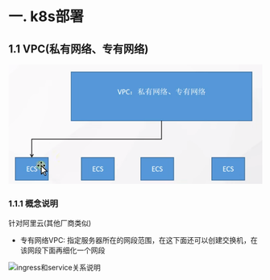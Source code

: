 
# 一. k8s部署
## 1.1 VPC(私有网络、专有网络)
![](../pic/VPC专有网络.png)
### 1.1.1 概念说明
针对阿里云(其他厂商类似)
+ 专有网络VPC: 指定服务器所在的网段范围，在这下面还可以创建交换机，在该网段下面再细化一个网段





![ingress和service关系说明](../pic/ingress和service.png)
